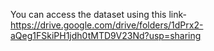 
You can access the dataset using this link- https://drive.google.com/drive/folders/1dPrx2-aQeg1FSkiPH1jdh0tMTD9V23Nd?usp=sharing
